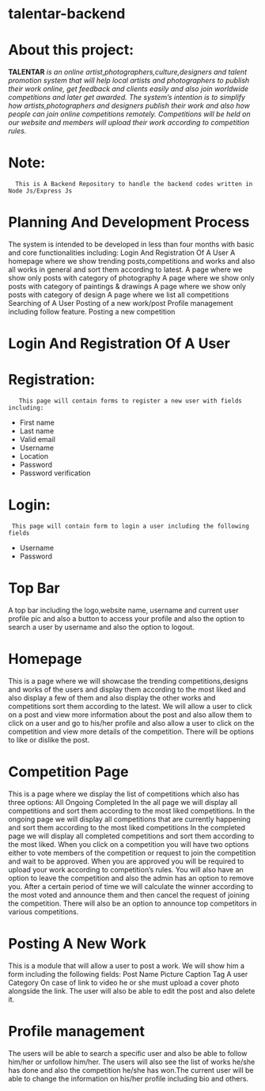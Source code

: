 # talentar-backend
# About this project:

**TALENTAR** _is an online artist,photographers,culture,designers and talent promotion system that will help local artists and photographers to publish their work online, get feedback and clients easily and also join worldwide competitions and later get awarded. The system’s intention is to simplify how artists,photographers and designers publish their work and also how people can join online competitions remotely. Competitions will be held on our website and members will upload their work according to competition rules._

# Note:
      This is A Backend Repository to handle the backend codes written in Node Js/Express Js
# Planning And Development Process
The system is intended to be developed in less than four months with basic and core functionalities including:
Login And Registration Of A User
A homepage where we show trending posts,competitions and works and also all works in general and sort them according to latest.
A page where we show only posts with category of  photography
A page where we show only posts with category of  paintings & drawings
A page where we show only posts with category of design
A page where we list all competitions
Searching of A User
Posting of a new work/post
Profile management including follow feature.
Posting a new competition


#                  Login And Registration Of A User
# Registration:
       This page will contain forms to register a new user with fields including: 
- First name
- Last name
- Valid email
- Username
- Location
- Password
- Password verification
# Login:
     This page will contain form to login a user including the following fields
- Username
- Password

# Top Bar
   A top bar including the logo,website name, username and current user profile pic and also a button to access your profile and also the option to search a user by username and also the option to logout.
    
# Homepage
This is a page where we will showcase the trending competitions,designs and works of the users and display them according to the most liked and also display a few of them and also display the other works and competitions sort them according to the latest. We will allow a user to click on a post and view more information about the post and also allow them to click on a user and go to his/her profile and also allow a user to click on the competition and view more details of the competition. There will be options to like or dislike the post.

# Competition Page
This is a page where we display the list of competitions which also has three options:
All
Ongoing
Completed
  In the all page we will display all competitions and sort them according to the most liked competitions.
In the ongoing page we will display all competitions that are currently happening and sort them according to the most liked competitions
In the completed page we will display all completed competitions and sort them according to the most liked.
When you click on a competition you will have two options either to vote members of the competition or request to join the competition and wait to be approved.
When you are approved you will be required to upload your work according to competition’s rules.
You will also have an option to leave the competition and also the admin has an option to remove you.
After a certain period of time we will calculate the winner according to the most voted and announce them and then cancel the request of joining the competition.
There will also be an option to announce top competitors in various competitions.

#    Posting A New Work
This is a module that will allow a user to post a work. We will show him a form including the following fields:
Post Name
Picture
Caption
Tag A user
Category
On case of link to video he or she must upload a cover photo alongside the link.
The user will also be able to edit the post and also delete it.

 #  Profile management
The users will be able to search a specific user and also be able to follow him/her or unfollow him/her. The users will also see the list of works he/she has done and also the competition he/she has won.The current user will be able to change the information on his/her profile including bio and others.
